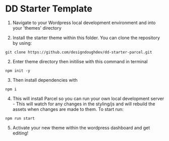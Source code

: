 # DD Starter Template 

1. Navigate to your Wordpress local development environment and into your 'themes' directory 

2. Install the starter theme within this folder. You can clone the repository by using:



```git clone https://github.com/designdoughdev/dd-starter-parcel.git```



2. Enter theme directory then initilise with this command in terminal


```npm init -y```



3. Then install dependencies with


```npm i```



4. This will install Parcel so you can run your own local development server - This will watch for any changes in the styling/js  and will rebuild the assets when changes are made to them. To start run:


```npm run start```




5. Activate your new theme within the wordpress dashboard and get editing!